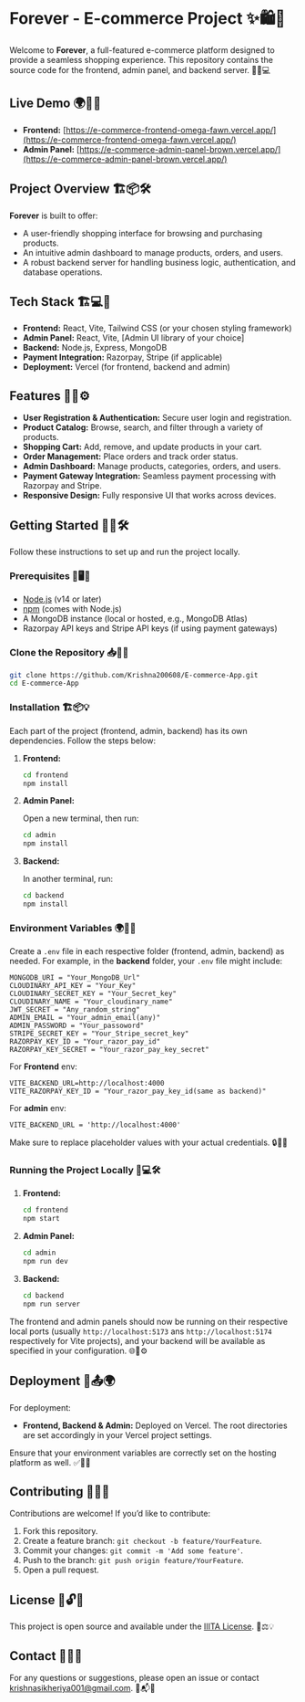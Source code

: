 # Forever - E-commerce Project ✨🛍️🚀

Welcome to **Forever**, a full-featured e-commerce platform designed to provide a seamless shopping experience. This repository contains the source code for the frontend, admin panel, and backend server. 🎯🔧💻

## Live Demo 🌍🔗🛒

- **Frontend:** [https://e-commerce-frontend-omega-fawn.vercel.app/](https://e-commerce-frontend-omega-fawn.vercel.app/)
- **Admin Panel:** [https://e-commerce-admin-panel-brown.vercel.app/](https://e-commerce-admin-panel-brown.vercel.app/)

## Project Overview 🏗️📦🛠️

**Forever** is built to offer:

- A user-friendly shopping interface for browsing and purchasing products.
- An intuitive admin dashboard to manage products, orders, and users.
- A robust backend server for handling business logic, authentication, and database operations.

## Tech Stack 🏗️💻📜

- **Frontend:** React, Vite, Tailwind CSS (or your chosen styling framework)
- **Admin Panel:** React, Vite, [Admin UI library of your choice]
- **Backend:** Node.js, Express, MongoDB
- **Payment Integration:** Razorpay, Stripe (if applicable)
- **Deployment:** Vercel (for frontend, backend and admin)
## Features 🎯🛒⚙️

- **User Registration & Authentication:** Secure user login and registration.
- **Product Catalog:** Browse, search, and filter through a variety of products.
- **Shopping Cart:** Add, remove, and update products in your cart.
- **Order Management:** Place orders and track order status.
- **Admin Dashboard:** Manage products, categories, orders, and users.
- **Payment Gateway Integration:** Seamless payment processing with Razorpay and Stripe.
- **Responsive Design:** Fully responsive UI that works across devices.

## Getting Started 🏁💡🛠️

Follow these instructions to set up and run the project locally.

### Prerequisites 🔧🖥️📂

- [Node.js](https://nodejs.org/en/download/) (v14 or later)
- [npm](https://www.npmjs.com/get-npm) (comes with Node.js)
- A MongoDB instance (local or hosted, e.g., MongoDB Atlas)
- Razorpay API keys and Stripe API keys (if using payment gateways)

### Clone the Repository 📥💾🔗

```bash
git clone https://github.com/Krishna200608/E-commerce-App.git
cd E-commerce-App
```

### Installation 🏗️📦💡

Each part of the project (frontend, admin, backend) has its own dependencies. Follow the steps below:

1. **Frontend:**

   ```bash
   cd frontend
   npm install
   ```

2. **Admin Panel:**

   Open a new terminal, then run:

   ```bash
   cd admin
   npm install
   ```

3. **Backend:**

   In another terminal, run:

   ```bash
   cd backend
   npm install
   ```

### Environment Variables 🌍🔑📝

Create a `.env` file in each respective folder (frontend, admin, backend) as needed. For example, in the **backend** folder, your `.env` file might include:

```env
MONGODB_URI = "Your_MongoDB_Url"
CLOUDINARY_API_KEY = "Your_Key"
CLOUDINARY_SECRET_KEY = "Your_Secret_key"
CLOUDINARY_NAME = "Your_cloudinary_name"
JWT_SECRET = "Any_random_string"
ADMIN_EMAIL = "Your_admin_email(any)"
ADMIN_PASSWORD = "Your_passoword"
STRIPE_SECRET_KEY = "Your_Stripe_secret_key"
RAZORPAY_KEY_ID = "Your_razor_pay_id"
RAZORPAY_KEY_SECRET = "Your_razor_pay_key_secret"
```

For **Frontend** env:

```env
VITE_BACKEND_URL=http://localhost:4000
VITE_RAZORPAY_KEY_ID = "Your_razor_pay_key_id(same as backend)"
```
For **admin** env:

```env
VITE_BACKEND_URL = 'http://localhost:4000'
```


Make sure to replace placeholder values with your actual credentials. 🔒📜✅

### Running the Project Locally 🏃💻🛠️

1. **Frontend:**

   ```bash
   cd frontend
   npm start
   ```

2. **Admin Panel:**

   ```bash
   cd admin
   npm run dev
   ```

3. **Backend:**

   ```bash
   cd backend
   npm run server
   ```

The frontend and admin panels should now be running on their respective local ports (usually `http://localhost:5173` ans `http://localhost:5174` respectively for Vite projects), and your backend will be available as specified in your configuration. 🌐🚀⚙️

## Deployment 🚀📤🌍

For deployment:

- **Frontend, Backend & Admin:** Deployed on Vercel. The root directories are set accordingly in your Vercel project settings.


Ensure that your environment variables are correctly set on the hosting platform as well. ✅📡🔧

## Contributing 🤝💡📌

Contributions are welcome! If you’d like to contribute:

1. Fork this repository.
2. Create a feature branch: `git checkout -b feature/YourFeature`.
3. Commit your changes: `git commit -m 'Add some feature'`.
4. Push to the branch: `git push origin feature/YourFeature`.
5. Open a pull request.

## License 📜🔓✅

This project is open source and available under the [IIITA License](LICENSE). 📃⚖️💡

## Contact 📧📞📌

For any questions or suggestions, please open an issue or contact [krishnasikheriya001@gmail.com](mailto:your-email@example.com). 💬📬🤝


